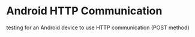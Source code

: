 # Android HTTP Communication
 testing for an Android device to use HTTP communication (POST method)
